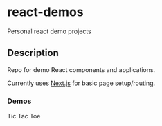 # react-demos
Personal react demo projects

## Description
Repo for demo React components and applications.

Currently uses [Next.js](https://nextjs.org/) for basic page setup/routing.

### Demos

Tic Tac Toe
